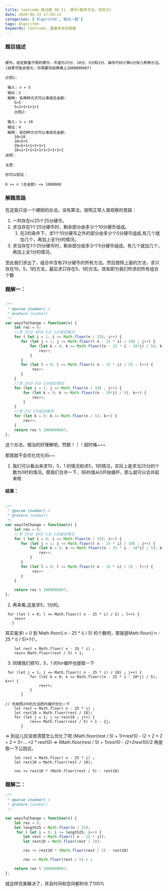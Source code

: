 ```yaml
---
title: leetcode_面试题 08.11. 硬币(数学方法，双百分)
date: 2020-04-23 17:59:13
categories: ['Algorithm','每日一题']
tags: Algorithm
keywords: leetcode, 盛最多水的容器
---
```


### 题目描述
```

硬币。给定数量不限的硬币，币值为25分、10分、5分和1分，编写代码计算n分有几种表示法。(结果可能会很大，你需要将结果模上1000000007)

示例1:

 输入: n = 5
 输出：2
 解释: 有两种方式可以凑成总金额:
	5=5
	5=1+1+1+1+1
	示例2:

 输入: n = 10
 输出：4
 解释: 有四种方式可以凑成总金额:
	10=10
	10=5+5
	10=5+1+1+1+1+1
	10=1+1+1+1+1+1+1+1+1+1
说明：

注意:

你可以假设：

0 <= n (总金额) <= 1000000

```
<!-- more -->

### 解题思路

在这我只说一个硬刚的办法。没有算法，按照正常人类观察的思路：
1. 一共存在n/25个25分硬币。
2. 求当存在1个25分硬币时，剩余部分由多少个10分硬币组成。
 	1. 在2的条件下，求1个10分硬币之外的部分由多少个5分硬币组成,有几个就加几个，再加上全1分的情况。
3. 求当存在1个25分硬币时，剩余部分由多少个5分硬币组成。有几个就加几个，再加上全1分的情况。

至此我们求出了，组合中含有25分硬币的所有方法。然后按照上面的方法，求只存在10，5，1的方法，最后求只存在5，1的方法。其和即为我们所求的所有组合个数


###  题解一：
```javascript

/**
 * @param {number} n
 * @return {number}
 */
var waysToChange = function(n) {
    let res = 0;
    //求 25分 10分 5分 1分组合情况
    for ( let i = 1; i <= Math.floor(n / 25); i++) {
       for (let j = 1; j <= Math.floor(( n - 25 * i) / 10) ; j++) {
           for (let k = 0; k <= Math.floor((n - 25 * i - 10*j) / 5); k++) {
               res++;
           }
       }
       for (let l = 0; l <= Math.floor(( n - 25 * i) / 5) ; l++) {
            res++
       }
    }
    //求 10分 5分 1分组合情况
    for (let j = 1; j <= Math.floor(n / 10) ; j++) {
        for (let k = 0; k <= Math.floor((n - 10*j) / 5); k++) {
            res++;
        }
    }
    //求 5分 1分组合情况
    for (let k = 0; k <= Math.floor(n / 5); k++) {
        res++;
    }
    return res % 1000000007;
};
```
这个办法，相当的好理解吧。然鹅！！！超时咯~~~

那我就不会优化优化吗~~

1. 我们可以看出来求10，5，1 的情况和求5，1的情况，实际上是求当25分的个数为0时的情况。那我们合并一下，将i的值从0开始循环，那么就可以合并起来啦

#### 结果：
```javascript

/**
 * @param {number} n
 * @return {number}
 */
var waysToChange = function(n) {
    let res = 0;
    //求 25分 10分 5分 1分组合情况
    for ( let i = 0; i <= Math.floor(n / 25); i++) {
       for (let j = 1; j <= Math.floor(( n - 25 * i) / 10) ; j++) {
           for (let k = 0; k <= Math.floor((n - 25 * i - 10*j) / 5); k++) {
               res++;
           }
       }
       for (let l = 0; l <= Math.floor(( n - 25 * i) / 5) ; l++) {
            res++
       }
    }
  
    return res % 1000000007;
};
```

2. 再来看,这是求5，1分的。 
```
 for (let l = 0; l <= Math.floor(( n - 25 * i) / 5) ; l++) {
   	res++
   }
```
其实是求i = 0 到 Math.floor(( n - 25 * i) / 5) 的个数吧，那就是Math.floor(( n - 25 * i) / 5)+1个。

```
	let rest = Math.floor( n - 25 * i) ;
	res+= Math.floor(rest / 5) + 1;
```

3. 同理我们把10，5，1 的for循环也提取一下
```
 for (let j = 1; j <= Math.floor(( n - 25 * i) / 10) ; j++) {
           for (let k = 0; k <= Math.floor((n - 25 * i - 10*j) / 5); k++) {
               res++;
           }
       }

// 先按照2中的方法把内循环优化一下
	let rest = Math.floor( n - 25 * i) ;
	let rest10 = Math.floor(rest / 10);
 	for (let j = 1; j <= rest10 ; j++) {
           res+= Math.floor(rest / 5) + 1 - 2j;
       }
```
=> 到这儿应该很清楚怎么优化了吧 (Math.floor(rest / 5) + 1)*rest10 - (2 + 2 * 2 + 2 * 3+....+2 * rest10)
=> (Math.floor(rest / 5) + 1)*rest10 - (2+2*rest10)/2 再提取一下公因式。
```
	let rest = Math.floor( n - 25 * i) ;
	let rest10 = Math.floor(rest / 10);
	
    res += rest10 * (Math.floor(rest / 5) - rest10)

```
###  题解二：
```javascript
/**
 * @param {number} n
 * @return {number}
 */

var waysToChange = function(n) {
    let res = 0;
    let length25 = Math.floor(n / 25);
     for ( let i = 0; i <= length25; i++) {
        let rest = Math.floor(( n - 25 * i));
        let rest10 = Math.floor(rest / 10);

        res += rest10 * (Math.floor(rest / 5) - rest10)

        res += Math.floor(rest / 5) + 1

    return res % 1000000007;
};
```
就这样完美解决了，并且时间和空间都秒杀了100%